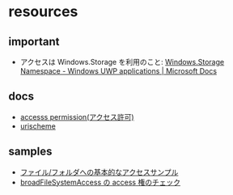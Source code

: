 # resources

## important

- アクセスは Windows.Storage を利用のこと: [Windows\.Storage Namespace \- Windows UWP applications \| Microsoft Docs](https://docs.microsoft.com/ja-jp/uwp/api/windows.storage?view=winrt-22000)

## docs

- [accesss permission(アクセス許可)](./accerssPermission.md)
- [urischeme](./urischeme.md)

## samples

- [ファイル/フォルダへの基本的なアクセスサンプル](./sampleAccessFiles.md)
- [broadFileSystemAccess の access 権のチェック](./sampleCheckpermission.md)
